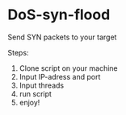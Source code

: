 # DoS-syn-flood
Send SYN packets to your target

Steps:
1. Clone script on your machine
2. Input IP-adress and port
3. Input threads 
4. run script
5. enjoy!
